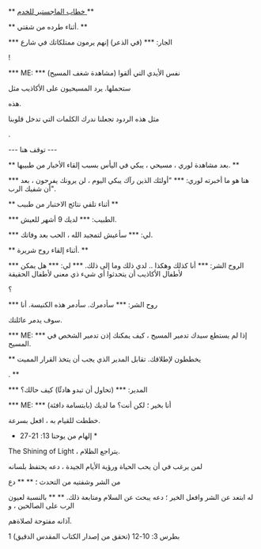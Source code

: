 ** <u> خطاب الماجستير للخدم </u> **

** أثناء طرده من شقتي. **

*** الجار: *** (في الذعر) إنهم يرمون ممتلكاتك في شارع

!

*** ME: *** (مشاهدة شغف المسيح) نفس الأيدي التي ألقوا

ستحملها. يرد المسيحيون على الأكاذيب مثل

هذه.

مثل هذه الردود تجعلنا ندرك الكلمات التي تدخل قلوبنا

.

--- توقف هنا ---

** بعد مشاهدة لوري ، مسيحي ، يبكي في اليأس بسبب إلقاء الأخبار من طبيبها. **

  *** هنا هو ما أخبرته لوري: *** "أولئك الذين رآك يبكي اليوم ، لن يرونك يفرحون ، بعد أن شفيك الرب".

** أثناء تلقي نتائج الاختبار من طبيب **

*** الطبيب: *** لديك 9 أشهر للعيش.

*** لي: *** سأعيش لتمجيد الله ، الحب بعد وفاتك.

** أثناء إلقاء روح شريرة. **

*** الروح الشر: *** أنا كذلك وهكذا .. لدي ذلك وما إلى ذلك.  *** لي: *** هل يمكن لأطفال الأكاذيب أن يتحدثوا أي شيء ذي معنى لأطفال الحقيقة

؟

*** روح الشر: *** سأدمرك. سأدمر هذه الكنيسة. أنا

سوف يدمر عائلتك.

*** ME: *** إذا لم يستطع سيدك تدمير المسيح ، كيف يمكنك إذن تدمير الشخص في المسيح.

** يخططون لإطلاقك. تقابل المدير الذي يجب أن يتخذ القرار المميت

. **

*** المدير: *** (تحاول أن تبدو هادئًا) كيف حالك؟

*** ME: *** (بابتسامة دافئة) أنا بخير ؛ لكن أنت؟ ما لديك

خططت للقيام به ، افعل بسرعة.

* إلهام من يوحنا 13: 21-27 *

The Shining of Light ، يتراجع الظلام.

لمن يرغب في أن يحب الحياة ورؤية الأيام الجيدة ، دعه يحتفظ بلسانه

من الشر وشفتيه من التحدث ؛ ** <sup> </sup> ** دع

له ابتعد عن الشر وافعل الخير ؛ دعه يبحث عن السلام ومتابعة ذلك. ** <sup> </sup> ** بالنسبة لعيون الرب على الصالحين ، و

آذانه مفتوحة لصلاةهم.

1 بطرس 3: 10-12 (تحقق من إصدار الكتاب المقدس الدقيق)
